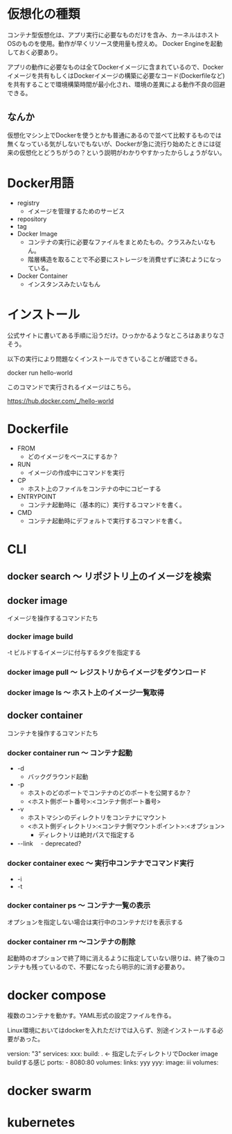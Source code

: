 
# 仮想化の種類

コンテナ型仮想化は、アプリ実行に必要なものだけを含み、カーネルはホストOSのものを使用。動作が早くリソース使用量も控えめ。
Docker Engineを起動しておく必要あり。

アプリの動作に必要なものは全てDockerイメージに含まれているので、Dockerイメージを共有もしくはDockerイメージの構築に必要なコード(Dockerfileなど)を共有することで環境構築時間が最小化され、環境の差異による動作不良の回避できる。


## なんか

仮想化マシン上でDockerを使うとかも普通にあるので並べて比較するものでは無くなっている気がしないでもないが、Dockerが急に流行り始めたときには従来の仮想化とどうちがうの？という説明がわかりやすかったからしょうがない。

# Docker用語

- registry
    - イメージを管理するためのサービス
- repository
- tag
- Docker Image 
    - コンテナの実行に必要なファイルをまとめたもの。クラスみたいなもん。
    - 階層構造を取ることで不必要にストレージを消費せずに済むようになっている。
- Docker Container
    - インスタンスみたいなもん


# インストール

公式サイトに書いてある手順に沿うだけ。ひっかかるようなところはあまりなさそう。

以下の実行により問題なくインストールできていることが確認できる。

docker run hello-world

このコマンドで実行されるイメージはこちら。

https://hub.docker.com/_/hello-world



# Dockerfile

- FROM
    - どのイメージをベースにするか？
- RUN
    - イメージの作成中にコマンドを実行
- CP
    - ホスト上のファイルをコンテナの中にコピーする
- ENTRYPOINT
    - コンテナ起動時に（基本的に）実行するコマンドを書く。
- CMD
    - コンテナ起動時にデフォルトで実行するコマンドを書く。


# CLI 

## docker search 〜 リポジトリ上のイメージを検索


## docker image

イメージを操作するコマンドたち

### docker image build

-t ビルドするイメージに付与するタグを指定する

### docker image pull 〜 レジストリからイメージをダウンロード


### docker image ls 〜 ホスト上のイメージ一覧取得



## docker container

コンテナを操作するコマンドたち

### docker container run 〜 コンテナ起動

- -d
    - バックグラウンド起動
- -p
    - ホストのどのポートでコンテナのどのポートを公開するか？
    - <ホスト側ポート番号>:<コンテナ側ポート番号>
- -v
    - ホストマシンのディレクトリをコンテナにマウント
    - <ホスト側ディレクトリ>:<コンテナ側マウントポイント>:<オプション>
        - ディレクトリは絶対パスで指定する
- --link
    　- deprecated?

### docker container exec 〜 実行中コンテナでコマンド実行

- -i
- -t

### docker container ps 〜 コンテナ一覧の表示

オプションを指定しない場合は実行中のコンテナだけを表示する

### docker container rm 〜コンテナの削除

起動時のオプションで終了時に消えるように指定していない限りは、終了後のコンテナも残っているので、不要になったら明示的に消す必要あり。

# docker compose

複数のコンテナを動かす。YAML形式の設定ファイルを作る。

Linux環境においてはdockerを入れただけでは入らず、別途インストールする必要があった。

version: "3"
services:
  xxx:
    build: .    <- 指定したディレクトリでDocker image buildする感じ
    ports:
      - 8080:80
    volumes:
    links:
      yyy
  yyy:
    image: iii
volumes:




# docker swarm


# kubernetes





